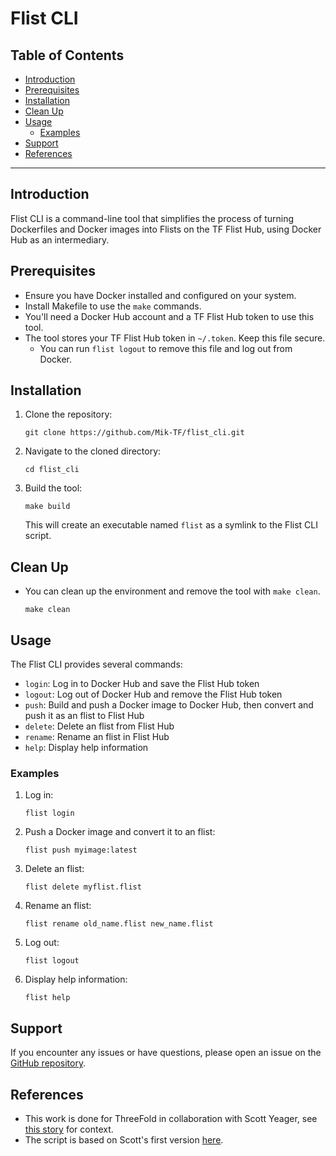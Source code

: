 <h1> Flist CLI </h1>

<h2>Table of Contents</h2>

- [Introduction](#introduction)
- [Prerequisites](#prerequisites)
- [Installation](#installation)
- [Clean Up](#clean-up)
- [Usage](#usage)
  - [Examples](#examples)
- [Support](#support)
- [References](#references)

---

## Introduction

Flist CLI is a command-line tool that simplifies the process of turning Dockerfiles and Docker images into Flists on the TF Flist Hub, using Docker Hub as an intermediary.

## Prerequisites

- Ensure you have Docker installed and configured on your system.
- Install Makefile to use the `make` commands.
- You'll need a Docker Hub account and a TF Flist Hub token to use this tool.
- The tool stores your TF Flist Hub token in `~/.token`. Keep this file secure.
  - You can run `flist logout` to remove this file and log out from Docker.

## Installation

1. Clone the repository:
   ```
   git clone https://github.com/Mik-TF/flist_cli.git
   ```

2. Navigate to the cloned directory:
   ```
   cd flist_cli
   ```

3. Build the tool:
   ```
   make build
   ```

   This will create an executable named `flist` as a symlink to the Flist CLI script. 
   
## Clean Up
   
- You can clean up the environment and remove the tool with `make clean`.
    ```
    make clean
    ```

## Usage

The Flist CLI provides several commands:

- `login`: Log in to Docker Hub and save the Flist Hub token
- `logout`: Log out of Docker Hub and remove the Flist Hub token
- `push`: Build and push a Docker image to Docker Hub, then convert and push it as an flist to Flist Hub
- `delete`: Delete an flist from Flist Hub
- `rename`: Rename an flist in Flist Hub
- `help`: Display help information

### Examples

1. Log in:
   ```
   flist login
   ```

2. Push a Docker image and convert it to an flist:
   ```
   flist push myimage:latest
   ```

3. Delete an flist:
   ```
   flist delete myflist.flist
   ```

4. Rename an flist:
   ```
   flist rename old_name.flist new_name.flist
   ```

5. Log out:
   ```
   flist logout
   ```

6. Display help information:
   ```
   flist help
   ```


## Support

If you encounter any issues or have questions, please open an issue on the [GitHub repository](https://github.com/Mik-TF/flist_cli).


## References

- This work is done for ThreeFold in collaboration with Scott Yeager, see [this story](https://git.ourworld.tf/tfgrid/circle_engineering/issues/97) for context.
- The script is based on Scott's first version [here](https://gist.github.com/scottyeager/2c5826e0aa952ddc7a05080b60efdbbe).